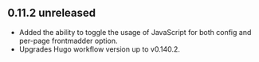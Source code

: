 ## 0.11.2 unreleased
- Added the ability to toggle the usage of JavaScript for both config and per-page frontmadder option.
- Upgrades Hugo workflow version up to v0.140.2.
